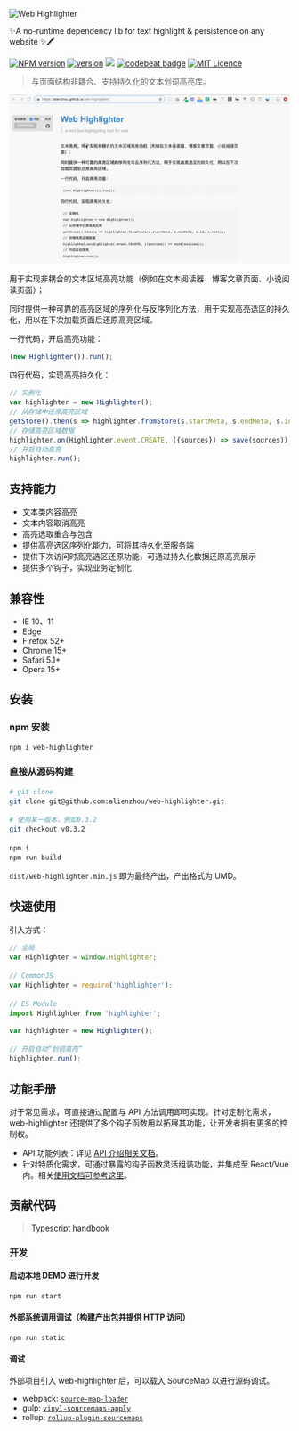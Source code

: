 
![Web Highlighter](https://raw.githubusercontent.com/alienzhou/web-highlighter/master/docs/img/logo.png)

✨A no-runtime dependency lib for text highlight & persistence on any website ✨🖍️

[![NPM version](https://img.shields.io/npm/v/web-highlighter.svg)](https://www.npmjs.com/package/web-highlighter)  [![version](https://img.shields.io/badge/version-0.3.2-blue.svg?cacheSeconds=2592000)](https://github.com/alienzhou/web-highlighter)  [![](https://api.travis-ci.org/alienzhou/web-highlighter.svg?branch=master)](https://travis-ci.org/alienzhou/web-highlighter) [![codebeat badge](https://codebeat.co/badges/f5a18a9b-9765-420e-a17f-fa0b54b3a125)](https://codebeat.co/projects/github-com-alienzhou-web-highlighter-master) [![MIT Licence](https://badges.frapsoft.com/os/mit/mit.svg?v=103)](https://opensource.org/licenses/mit-license.php)   

> 与页面结构非耦合、支持持久化的文本划词高亮库。

![](./docs/img/sample.gif)

用于实现非耦合的文本区域高亮功能（例如在文本阅读器、博客文章页面、小说阅读页面）；

同时提供一种可靠的高亮区域的序列化与反序列化方法，用于实现高亮选区的持久化，用以在下次加载页面后还原高亮区域。

一行代码，开启高亮功能：

```JavaScript
(new Highlighter()).run();
```

四行代码，实现高亮持久化：

```JavaScript
// 实例化
var highlighter = new Highlighter();
// 从存储中还原高亮区域
getStore().then(s => highlighter.fromStore(s.startMeta, s.endMeta, s.id, s.text));
// 存储高亮区域数据
highlighter.on(Highlighter.event.CREATE, ({sources}) => save(sources));
// 开启自动高亮
highlighter.run();
```

## 支持能力

- 文本类内容高亮
- 文本内容取消高亮
- 高亮选取重合与包含
- 提供高亮选区序列化能力，可将其持久化至服务端
- 提供下次访问时高亮选区还原功能，可通过持久化数据还原高亮展示
- 提供多个钩子，实现业务定制化

## 兼容性

- IE 10、11
- Edge
- Firefox 52+
- Chrome 15+
- Safari 5.1+
- Opera 15+

## 安装

### npm 安装

```bash
npm i web-highlighter
```

### 直接从源码构建

```bash
# git clone
git clone git@github.com:alienzhou/web-highlighter.git

# 使用某一版本，例如0.3.2
git checkout v0.3.2

npm i
npm run build
```

`dist/web-highlighter.min.js` 即为最终产出，产出格式为 UMD。

## 快速使用

引入方式：

```JavaScript
// 全局
var Highlighter = window.Highlighter;

// CommonJS
var Highlighter = require('highlighter');

// ES Module
import Highlighter from 'highlighter';
```

```JavaScript
var highlighter = new Highlighter();

// 开启自动“划词高亮”
highlighter.run();
```

## 功能手册

对于常见需求，可直接通过配置与 API 方法调用即可实现。针对定制化需求，web-highlighter 还提供了多个钩子函数用以拓展其功能，让开发者拥有更多的控制权。

- API 功能列表：详见 [API 介绍相关文档](./docs/API.md)。
- 针对特质化需求，可通过暴露的钩子函数灵活组装功能，并集成至 React/Vue 内。相关[使用文档可参考这里](./docs/ADVANCE.md)。

## 贡献代码

> [Typescript handbook](https://www.typescriptlang.org/docs/handbook/declaration-files/introduction.html)

### 开发

#### 启动本地 DEMO 进行开发

```bash
npm run start
```

#### 外部系统调用调试（构建产出包并提供 HTTP 访问）

```bash
npm run static
```

#### 调试

外部项目引入 web-highlighter 后，可以载入 SourceMap 以进行源码调试。

- webpack: [`source-map-loader`](https://webpack.js.org/loaders/source-map-loader/)
- gulp: [`vinyl-sourcemaps-apply`](https://github.com/gulp-sourcemaps/vinyl-sourcemaps-apply)
- rollup: [`rollup-plugin-sourcemaps`](https://github.com/maxdavidson/rollup-plugin-sourcemaps)
